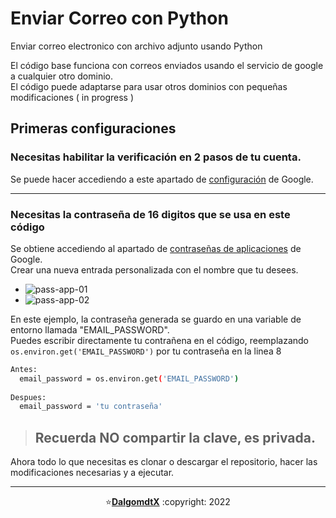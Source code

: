 # Enviar Correo con Python
Enviar correo electronico con archivo adjunto usando Python

El código base funciona con correos enviados usando el servicio de google a cualquier otro dominio.  
El código puede adaptarse para usar otros dominios con pequeñas modificaciones ( in progress )

## Primeras configuraciones
### Necesitas habilitar la verificación en 2 pasos de tu cuenta.
Se puede hacer accediendo a este apartado de [configuración](https://myaccount.google.com/signinoptions/two-step-verification) de Google.
____
### Necesitas la contraseña de 16 digitos que se usa en este código
Se obtiene accediendo al apartado de [contraseñas de aplicaciones](https://myaccount.google.com/apppasswords) de Google.  
Crear una nueva entrada personalizada con el nombre que tu desees.
- ![pass-app-01](https://user-images.githubusercontent.com/93104850/180913838-94132875-f027-408f-9c69-08fa3803e21f.png)
- ![pass-app-02](https://user-images.githubusercontent.com/93104850/180913897-efadf675-3e09-4cf1-bbdc-7d0fbdcdf67a.png)

En este ejemplo, la contraseña generada se guardo en una variable de entorno llamada "EMAIL_PASSWORD".  
Puedes escribir directamente tu contrañena en el código, reemplazando `os.environ.get('EMAIL_PASSWORD')` por tu contraseña en la linea 8
```sh
Antes:
  email_password = os.environ.get('EMAIL_PASSWORD')
  
Despues:
  email_password = 'tu contraseña'
```
> ## Recuerda NO compartir la clave, es privada.

Ahora todo lo que necesitas es clonar o descargar el repositorio, hacer las modificaciones necesarias y a ejecutar.


---

<p align="center">⭐️<a href="https://github.com/dalgomdtx"><b>DalgomdtX</b></a> :copyright: 2022</p>
